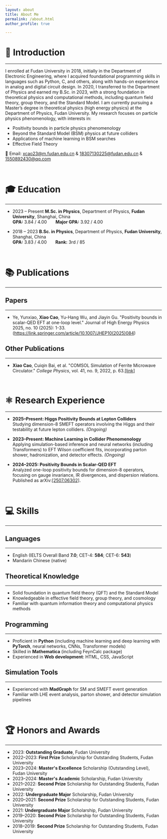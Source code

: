 ```yaml
---
layout: about
title: About Me
permalink: /about.html
author_profile: true

---
```



# 💬 Introduction
---

I enrolled at Fudan University in 2018, initially in the Department of Electronic Engineering, where I acquired foundational programming skills in languages such as Python, C, and others, along with hands-on experience in analog and digital circuit design.
In 2020, I transferred to the Department of Physics and earned my B.Sc. in 2023, with a strong foundation in theoretical physics and computational methods, including quantum field theory, group theory, and the Standard Model.
I am currently pursuing a Master’s degree in theoretical physics (high energy physics) at the Department of Physics, Fudan University. My research focuses on particle physics phenomenology, with interests in:
- Positivity bounds in particle physics phenomenology 
- Beyond the Standard Model (BSM) physics at future colliders  
- Applications of machine learning in BSM searches  
- Effective Field Theory

📧 Email: 
[xcao23@m.fudan.edu.cn](mailto:xcao23@m.fudan.edu.cn) & 
[18307130225@fudan.edu.cn](mailto:18307130225@fudan.edu.cn) & 
[1550892430@qq.com](mailto:1550892430@qq.com)

<br>

# 🎓 Education
---

- 2023 – Present   **M.Sc. in Physics**, Department of Physics, **Fudan University**, Shanghai, China<br>
**GPA:** 3.84 / 4.00  **Major GPA:** 3.92 / 4.00  

- 2018 – 2023      **B.Sc. in Physics**, Department of Physics, **Fudan University**, Shanghai, China<br>
**GPA:** 3.83 / 4.00  **Rank:** 3rd / 85 

<br>

# 📚 Publications
---
## Papers
---
- Ye, Yunxiao, **Xiao Cao**, Yu-Hang Wu, and Jiayin Gu. "Positivity bounds in scalar-QED EFT at one-loop level." Journal of High Energy Physics 2025, no. 10 (2025): 1-33.(https://link.springer.com/article/10.1007/JHEP10(2025)084)

## Other Publications
---
- **Xiao Cao**, Cuiqin Bai, et al. "COMSOL Simulation of Ferrite Microwave Circulator." *College Physics*, vol. 41, no. 9, 2022, p. 63.[[link]](https://dxwl.bnu.edu.cn/CN/10.16854/j.cnki.1000-0712.220035)

<br>

# ⚛️ Research Experience
---

- **2025–Present: Higgs Positivity Bounds at Lepton Colliders**  
  Studying dimension-8 SMEFT operators involving the Higgs and their testability at future lepton colliders. *(Ongoing)*

- **2023–Present: Machine Learning in Collider Phenomenology**  
  Applying simulation-based inference and neural networks (including Transformers) to EFT Wilson coefficient fits, incorporating parton shower, hadronization, and detector effects. *(Ongoing)*

- **2024–2025: Positivity Bounds in Scalar-QED EFT**  
  Analyzed one-loop positivity bounds for dimension-8 operators, focusing on gauge invariance, IR divergences, and dispersion relations. Published as arXiv:[[2507.06302]](https://arxiv.org/abs/2507.06302).

  <br>

# 💻 Skills
---

## Languages
---
- English (IELTS Overall Band **7.0**; CET-4: **584**; CET-6: **543**)  
- Mandarin Chinese (native)

## Theoretical Knowledge
---
- Solid foundation in quantum field theory (QFT) and the Standard Model  
- Knowledgeable in effective field theory, group theory, and cosmology  
- Familiar with quantum information theory and computational physics methods

## Programming
---
- Proficient in **Python** (including machine learning and deep learning with **PyTorch**, neural networks, CNNs, Transformer models)  
- Skilled in **Mathematica** (including FeynCalc package)
- Experienced in **Web development**: HTML, CSS, JavaScript

## Simulation Tools
---
- Experienced with **MadGraph** for SM and SMEFT event generation  
- Familiar with LHE event analysis, parton shower, and detector simulation pipelines

<br>

# 🏆 Honors and Awards
---
- 2023: **Outstanding Graduate**, Fudan University  
- 2022–2023: **First Prize** Scholarship for Outstanding Students, Fudan University  
- 2023–2024: **Master's Excellence** Scholarship (Outstanding Level), Fudan University  
- 2023–2024: **Master's Academic** Scholarship, Fudan University  
- 2021–2022: **Second Prize** Scholarship for Outstanding Students, Fudan University  
- 2022: **Undergraduate Major** Scholarship, Fudan University  
- 2020–2021: **Second Prize** Scholarship for Outstanding Students, Fudan University  
- 2021: **Undergraduate Major** Scholarship, Fudan University  
- 2019–2020: **Second Prize** Scholarship for Outstanding Students, Fudan University  
- 2018–2019: **Second Prize** Scholarship for Outstanding Students, Fudan University  
 







